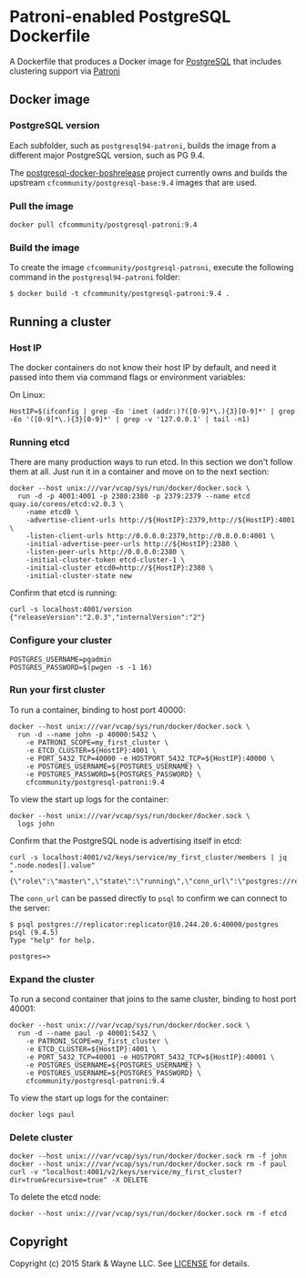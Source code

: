 Patroni-enabled PostgreSQL Dockerfile
=====================================

A Dockerfile that produces a Docker image for [PostgreSQL](http://www.postgresql.org/) that includes clustering support via [Patroni](https://github.com/zalando/patroni)

Docker image
------------

### PostgreSQL version

Each subfolder, such as `postgresql94-patroni`, builds the image from a different major PostgreSQL version, such as PG 9.4.

The [postgresql-docker-boshrelease](https://github.com/cloudfoundry-community/postgresql-docker-boshrelease) project currently owns and builds the upstream `cfcommunity/postgresql-base:9.4` images that are used.

### Pull the image

```
docker pull cfcommunity/postgresql-patroni:9.4
```

### Build the image

To create the image `cfcommunity/postgresql-patroni`, execute the following command in the `postgresql94-patroni` folder:

```
$ docker build -t cfcommunity/postgresql-patroni:9.4 .
```

Running a cluster
-----------------

### Host IP

The docker containers do not know their host IP by default, and need it passed into them via command flags or environment variables:

On Linux:

```
HostIP=$(ifconfig | grep -Eo 'inet (addr:)?([0-9]*\.){3}[0-9]*' | grep -Eo '([0-9]*\.){3}[0-9]*' | grep -v '127.0.0.1' | tail -n1)
```

### Running etcd

There are many production ways to run etcd. In this section we don't follow them at all. Just run it in a container and move on to the next section:

```
docker --host unix:///var/vcap/sys/run/docker/docker.sock \
  run -d -p 4001:4001 -p 2380:2380 -p 2379:2379 --name etcd quay.io/coreos/etcd:v2.0.3 \
    -name etcd0 \
    -advertise-client-urls http://${HostIP}:2379,http://${HostIP}:4001 \
    -listen-client-urls http://0.0.0.0:2379,http://0.0.0.0:4001 \
    -initial-advertise-peer-urls http://${HostIP}:2380 \
    -listen-peer-urls http://0.0.0.0:2380 \
    -initial-cluster-token etcd-cluster-1 \
    -initial-cluster etcd0=http://${HostIP}:2380 \
    -initial-cluster-state new
```

Confirm that etcd is running:

```
curl -s localhost:4001/version
{"releaseVersion":"2.0.3","internalVersion":"2"}
```

### Configure your cluster

```
POSTGRES_USERNAME=pgadmin
POSTGRES_PASSWORD=$(pwgen -s -1 16)
```

### Run your first cluster

To run a container, binding to host port 40000:

```
docker --host unix:///var/vcap/sys/run/docker/docker.sock \
  run -d --name john -p 40000:5432 \
    -e PATRONI_SCOPE=my_first_cluster \
    -e ETCD_CLUSTER=${HostIP}:4001 \
    -e PORT_5432_TCP=40000 -e HOSTPORT_5432_TCP=${HostIP}:40000 \
    -e POSTGRES_USERNAME=${POSTGRES_USERNAME} \
    -e POSTGRES_PASSWORD=${POSTGRES_PASSWORD} \
    cfcommunity/postgresql-patroni:9.4
```

To view the start up logs for the container:

```
docker --host unix:///var/vcap/sys/run/docker/docker.sock \
  logs john
```

Confirm that the PostgreSQL node is advertising itself in etcd:

```
curl -s localhost:4001/v2/keys/service/my_first_cluster/members | jq ".node.nodes[].value"
"{\"role\":\"master\",\"state\":\"running\",\"conn_url\":\"postgres://replicator:replicator@10.244.20.6:40000/postgres\",\"api_url\":\"http://127.0.0.1:8008/patroni\",\"xlog_location\":23757944}"
```

The `conn_url` can be passed directly to `psql` to confirm we can connect to the server:

```
$ psql postgres://replicator:replicator@10.244.20.6:40000/postgres
psql (9.4.5)
Type "help" for help.

postgres=>
```

### Expand the cluster

To run a second container that joins to the same cluster, binding to host port 40001:

```
docker --host unix:///var/vcap/sys/run/docker/docker.sock \
  run -d --name paul -p 40001:5432 \
    -e PATRONI_SCOPE=my_first_cluster \
    -e ETCD_CLUSTER=${HostIP}:4001 \
    -e PORT_5432_TCP=40001 -e HOSTPORT_5432_TCP=${HostIP}:40001 \
    -e POSTGRES_USERNAME=${POSTGRES_USERNAME} \
    -e POSTGRES_USERNAME=${POSTGRES_PASSWORD} \
    cfcommunity/postgresql-patroni:9.4
```

To view the start up logs for the container:

```
docker logs paul
```

### Delete cluster

```
docker --host unix:///var/vcap/sys/run/docker/docker.sock rm -f john
docker --host unix:///var/vcap/sys/run/docker/docker.sock rm -f paul
curl -v "localhost:4001/v2/keys/service/my_first_cluster?dir=true&recursive=true" -X DELETE
```

To delete the etcd node:

```
docker --host unix:///var/vcap/sys/run/docker/docker.sock rm -f etcd
```

Copyright
---------

Copyright (c) 2015 Stark & Wayne LLC. See [LICENSE](https://github.com/cloudfoundry-community/patroni-boshrelease/blob/master/LICENSE.md) for details.
